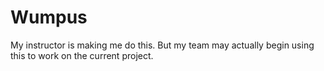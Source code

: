 # Wumpus
My instructor is making me do this. But my team may actually begin using this to work on the current project.
